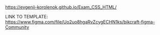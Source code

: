 https://evgenii-korolenok.github.io/Exam_CSS_HTML/

LINK TO TEMPLATE: 
https://www.figma.com/file/Uo2uo8hgaRvZcygECHN1ks/bikcraft-figma-Community
